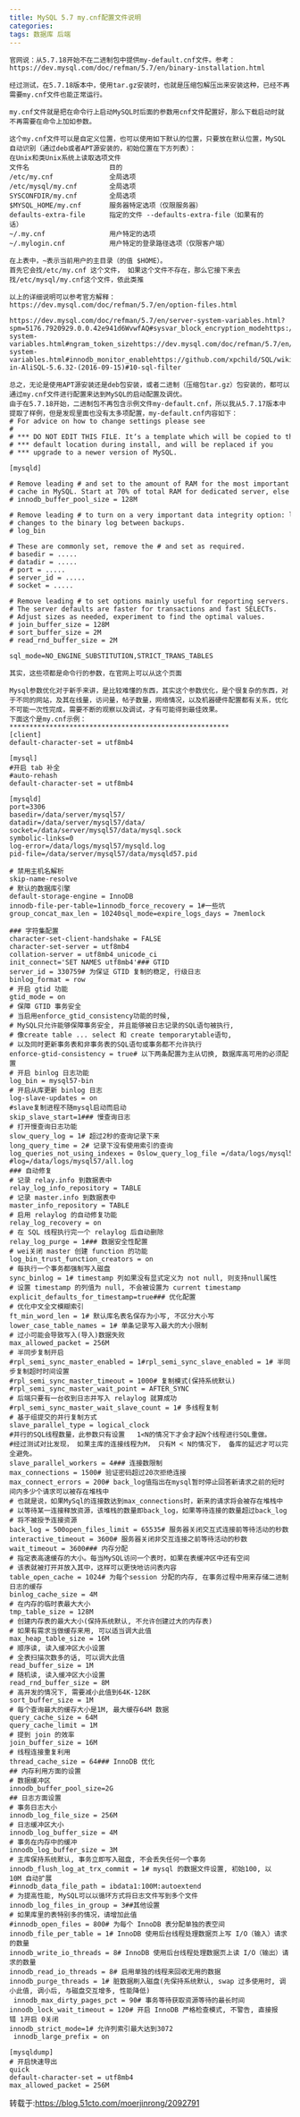 ```yaml
---
title: MySQL 5.7 my.cnf配置文件说明
categories: 
tags: 数据库 后端
---
```


    官网说：从5.7.18开始不在二进制包中提供my-default.cnf文件。参考：https://dev.mysql.com/doc/refman/5.7/en/binary-installation.html
    
    经过测试，在5.7.18版本中，使用tar.gz安装时，也就是压缩包解压出来安装这种，已经不再需要my.cnf文件也能正常运行。
    
    my.cnf文件就是把在命令行上启动MySQL时后面的参数用cnf文件配置好，那么下载启动时就不再需要在命令上加如参数。
    
    这个my.cnf文件可以是自定义位置，也可以使用如下默认的位置，只要放在默认位置，MySQL自动识别（通过deb或者APT源安装的，初始位置在下方列表）：
    在Unix和类Unix系统上读取选项文件
    文件名                    目的
    /etc/my.cnf              全局选项    
    /etc/mysql/my.cnf        全局选项    
    SYSCONFDIR/my.cnf        全局选项    
    $MYSQL_HOME/my.cnf       服务器特定选项（仅限服务器）    
    defaults-extra-file      指定的文件 --defaults-extra-file（如果有的话）    
    ~/.my.cnf                用户特定的选项    
    ~/.mylogin.cnf           用户特定的登录路径选项（仅限客户端）    
    
    在上表中，~表示当前用户的主目录（的值 $HOME）。
    首先它会找/etc/my.cnf 这个文件， 如果这个文件不存在，那么它接下来去找/etc/mysql/my.cnf这个文件，依此类推
    
    以上的详细说明可以参考官方解释：
    https://dev.mysql.com/doc/refman/5.7/en/option-files.html
    
    https://dev.mysql.com/doc/refman/5.7/en/server-system-variables.html?spm=5176.7920929.0.0.42e941d6WvwfAQ#sysvar_block_encryption_modehttps://dev.mysql.com/doc/refman/5.7/en/server-system-variables.html#ngram_token_sizehttps://dev.mysql.com/doc/refman/5.7/en/server-system-variables.html#innodb_monitor_enablehttps://github.com/xpchild/SQL/wiki/Changes-in-AliSQL-5.6.32-(2016-09-15)#10-sql-filter
    
    总之，无论是使用APT源安装还是deb包安装，或者二进制（压缩包tar.gz）包安装的，都可以通过my.cnf文件进行配置来达到MySQL的启动配置及调优。
    由于在5.7.18开始，二进制包不再包含示例文件my-default.cnf，所以我从5.7.17版本中提取了样例，但是发现里面也没有太多项配置，my-default.cnf内容如下：
    # For advice on how to change settings please see
    #  
    # *** DO NOT EDIT THIS FILE. It‘s a template which will be copied to the
    # *** default location during install, and will be replaced if you
    # *** upgrade to a newer version of MySQL.
    
    [mysqld]
    
    # Remove leading # and set to the amount of RAM for the most important data
    # cache in MySQL. Start at 70% of total RAM for dedicated server, else 10%.
    # innodb_buffer_pool_size = 128M
    
    # Remove leading # to turn on a very important data integrity option: logging
    # changes to the binary log between backups.
    # log_bin
    
    # These are commonly set, remove the # and set as required.
    # basedir = .....
    # datadir = .....
    # port = .....
    # server_id = .....
    # socket = .....
    
    # Remove leading # to set options mainly useful for reporting servers.
    # The server defaults are faster for transactions and fast SELECTs.
    # Adjust sizes as needed, experiment to find the optimal values.
    # join_buffer_size = 128M
    # sort_buffer_size = 2M
    # read_rnd_buffer_size = 2M 
    
    sql_mode=NO_ENGINE_SUBSTITUTION,STRICT_TRANS_TABLES 
    
    其实，这些项都是命令行的参数，在官网上可以从这个页面 
    
    Mysql参数优化对于新手来讲，是比较难懂的东西，其实这个参数优化，是个很复杂的东西，对于不同的网站，及其在线量，访问量，帖子数量，网络情况，以及机器硬件配置都有关系，优化不可能一次性完成，需要不断的观察以及调试，才有可能得到最佳效果。
    下面这个是my.cnf示例：
    *******************************************************
    [client]
    default-character-set = utf8mb4
    
    [mysql]
    #开启 tab 补全
    #auto-rehash
    default-character-set = utf8mb4
    
    [mysqld]
    port=3306
    basedir=/data/server/mysql57/
    datadir=/data/server/mysql57/data/
    socket=/data/server/mysql57/data/mysql.sock
    symbolic-links=0
    log-error=/data/logs/mysql57/mysqld.log
    pid-file=/data/server/mysql57/data/mysqld57.pid
    
    # 禁用主机名解析
    skip-name-resolve
    # 默认的数据库引擎
    default-storage-engine = InnoDB
    innodb-file-per-table=1innodb_force_recovery = 1#一些坑
    group_concat_max_len = 10240sql_mode=expire_logs_days = 7memlock
    
    ### 字符集配置
    character-set-client-handshake = FALSE
    character-set-server = utf8mb4
    collation-server = utf8mb4_unicode_ci
    init_connect='SET NAMES utf8mb4'### GTID
    server_id = 330759# 为保证 GTID 复制的稳定, 行级日志
    binlog_format = row
    # 开启 gtid 功能
    gtid_mode = on
    # 保障 GTID 事务安全
    # 当启用enforce_gtid_consistency功能的时候,
    # MySQL只允许能够保障事务安全, 并且能够被日志记录的SQL语句被执行,
    # 像create table ... select 和 create temporarytable语句, 
    # 以及同时更新事务表和非事务表的SQL语句或事务都不允许执行
    enforce-gtid-consistency = true# 以下两条配置为主从切换, 数据库高可用的必须配置
    # 开启 binlog 日志功能
    log_bin = mysql57-bin 
    # 开启从库更新 binlog 日志
    log-slave-updates = on
    #slave复制进程不随mysql启动而启动
    skip_slave_start=1### 慢查询日志
    # 打开慢查询日志功能
    slow_query_log = 1# 超过2秒的查询记录下来
    long_query_time = 2# 记录下没有使用索引的查询
    log_queries_not_using_indexes = 0slow_query_log_file =/data/logs/mysql57/slow.log
    #log=/data/logs/mysql57/all.log
    ### 自动修复
    # 记录 relay.info 到数据表中
    relay_log_info_repository = TABLE
    # 记录 master.info 到数据表中 
    master_info_repository = TABLE
    # 启用 relaylog 的自动修复功能
    relay_log_recovery = on
    # 在 SQL 线程执行完一个 relaylog 后自动删除
    relay_log_purge = 1### 数据安全性配置
    # wei关闭 master 创建 function 的功能
    log_bin_trust_function_creators = on
    # 每执行一个事务都强制写入磁盘
    sync_binlog = 1# timestamp 列如果没有显式定义为 not null, 则支持null属性
    # 设置 timestamp 的列值为 null, 不会被设置为 current timestamp
    explicit_defaults_for_timestamp=true### 优化配置
    # 优化中文全文模糊索引
    ft_min_word_len = 1# 默认库名表名保存为小写, 不区分大小写
    lower_case_table_names = 1# 单条记录写入最大的大小限制
    # 过小可能会导致写入(导入)数据失败
    max_allowed_packet = 256M
    # 半同步复制开启
    #rpl_semi_sync_master_enabled = 1#rpl_semi_sync_slave_enabled = 1# 半同步复制超时时间设置
    #rpl_semi_sync_master_timeout = 1000# 复制模式(保持系统默认)
    #rpl_semi_sync_master_wait_point = AFTER_SYNC
    # 后端只要有一台收到日志并写入 relaylog 就算成功
    #rpl_semi_sync_master_wait_slave_count = 1# 多线程复制
    # 基于组提交的并行复制方式
    slave_parallel_type = logical_clock
    #并行的SQL线程数量，此参数只有设置   1<N的情况下才会才起N个线程进行SQL重做。
    #经过测试对比发现， 如果主库的连接线程为M， 只有M < N的情况下， 备库的延迟才可以完全避免。
    slave_parallel_workers = 4### 连接数限制
    max_connections = 1500# 验证密码超过20次拒绝连接
    max_connect_errors = 200# back_log值指出在mysql暂时停止回答新请求之前的短时间内多少个请求可以被存在堆栈中
    # 也就是说，如果MySql的连接数达到max_connections时，新来的请求将会被存在堆栈中
    # 以等待某一连接释放资源，该堆栈的数量即back_log，如果等待连接的数量超过back_log
    # 将不被授予连接资源
    back_log = 500open_files_limit = 65535# 服务器关闭交互式连接前等待活动的秒数
    interactive_timeout = 3600# 服务器关闭非交互连接之前等待活动的秒数
    wait_timeout = 3600### 内存分配
    # 指定表高速缓存的大小。每当MySQL访问一个表时，如果在表缓冲区中还有空间
    # 该表就被打开并放入其中，这样可以更快地访问表内容
    table_open_cache = 1024# 为每个session 分配的内存, 在事务过程中用来存储二进制日志的缓存
    binlog_cache_size = 4M
    # 在内存的临时表最大大小
    tmp_table_size = 128M
    # 创建内存表的最大大小(保持系统默认, 不允许创建过大的内存表)
    # 如果有需求当做缓存来用, 可以适当调大此值
    max_heap_table_size = 16M
    # 顺序读, 读入缓冲区大小设置
    # 全表扫描次数多的话, 可以调大此值
    read_buffer_size = 1M
    # 随机读, 读入缓冲区大小设置
    read_rnd_buffer_size = 8M
    # 高并发的情况下, 需要减小此值到64K-128K
    sort_buffer_size = 1M
    # 每个查询最大的缓存大小是1M, 最大缓存64M 数据
    query_cache_size = 64M
    query_cache_limit = 1M
    # 提到 join 的效率
    join_buffer_size = 16M
    # 线程连接重复利用
    thread_cache_size = 64### InnoDB 优化
    ## 内存利用方面的设置
    # 数据缓冲区
    innodb_buffer_pool_size=2G
    ## 日志方面设置
    # 事务日志大小
    innodb_log_file_size = 256M
    # 日志缓冲区大小
    innodb_log_buffer_size = 4M
    # 事务在内存中的缓冲
    innodb_log_buffer_size = 3M
    # 主库保持系统默认, 事务立即写入磁盘, 不会丢失任何一个事务
    innodb_flush_log_at_trx_commit = 1# mysql 的数据文件设置, 初始100, 以10M 自动扩展
    #innodb_data_file_path = ibdata1:100M:autoextend
    # 为提高性能, MySQL可以以循环方式将日志文件写到多个文件
    innodb_log_files_in_group = 3##其他设置
    # 如果库里的表特别多的情况，请增加此值
    #innodb_open_files = 800# 为每个 InnoDB 表分配单独的表空间
    innodb_file_per_table = 1# InnoDB 使用后台线程处理数据页上写 I/O（输入）请求的数量
    innodb_write_io_threads = 8# InnoDB 使用后台线程处理数据页上读 I/O（输出）请求的数量
    innodb_read_io_threads = 8# 启用单独的线程来回收无用的数据
    innodb_purge_threads = 1# 脏数据刷入磁盘(先保持系统默认, swap 过多使用时, 调小此值, 调小后, 与磁盘交互增多, 性能降低)
     innodb_max_dirty_pages_pct = 90# 事务等待获取资源等待的最长时间
    innodb_lock_wait_timeout = 120# 开启 InnoDB 严格检查模式, 不警告, 直接报错 1开启 0关闭
    innodb_strict_mode=1# 允许列索引最大达到3072
     innodb_large_prefix = on
    
    [mysqldump]
    # 开启快速导出
    quick
    default-character-set = utf8mb4
    max_allowed_packet = 256M

  

转载于:https://blog.51cto.com/moerjinrong/2092791

